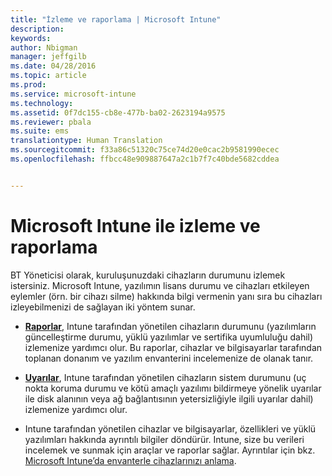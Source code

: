 ```yaml
---
title: "İzleme ve raporlama | Microsoft Intune"
description: 
keywords: 
author: Nbigman
manager: jeffgilb
ms.date: 04/28/2016
ms.topic: article
ms.prod: 
ms.service: microsoft-intune
ms.technology: 
ms.assetid: 0f7dc155-cb8e-477b-ba02-2623194a9575
ms.reviewer: pbala
ms.suite: ems
translationtype: Human Translation
ms.sourcegitcommit: f33a86c51320c75ce74d20e0cac2b9581990ecec
ms.openlocfilehash: ffbcc48e909887647a2c1b7f7c40bde5682cddea


---
```


# Microsoft Intune ile izleme ve raporlama
BT Yöneticisi olarak, kuruluşunuzdaki cihazların durumunu izlemek istersiniz. Microsoft Intune, yazılımın lisans durumu ve cihazları etkileyen eylemler (örn. bir cihazı silme) hakkında bilgi vermenin yanı sıra bu cihazları izleyebilmenizi de sağlayan iki yöntem sunar.

-   **[Raporlar](understand-microsoft-intune-operations-by-using-reports.md)**, Intune tarafından yönetilen cihazların durumunu (yazılımların güncelleştirme durumu, yüklü yazılımlar ve sertifika uyumluluğu dahil) izlemenize yardımcı olur. 
     Bu raporlar, cihazlar ve bilgisayarlar tarafından toplanan donanım ve yazılım envanterini incelemenize de olanak tanır.

-   **[Uyarılar](get-notified-by-alerts.md)**, Intune tarafından yönetilen cihazların sistem durumunu (uç nokta koruma durumu ve kötü amaçlı yazılımı bildirmeye yönelik uyarılar ile disk alanının veya ağ bağlantısının yetersizliğiyle ilgili uyarılar dahil) izlemenize yardımcı olur.

-   Intune tarafından yönetilen cihazlar ve bilgisayarlar, özellikleri ve yüklü yazılımları hakkında ayrıntılı bilgiler döndürür.  Intune, size bu verileri incelemek ve sunmak için araçlar ve raporlar sağlar. Ayrıntılar için bkz. [Microsoft Intune’da envanterle cihazlarınızı anlama](understand-your-devices-with-inventory-in-microsoft-intune.md).




<!--HONumber=Jun16_HO4-->


